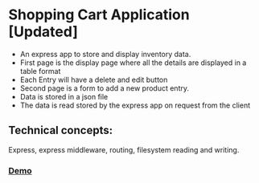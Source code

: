 # Shopping Cart Application [Updated]

- An express app to store and display inventory data. 
- First page is the display page where all the details are displayed in a table format
- Each Entry will have a delete and edit button
- Second page is a form to add a new product entry.
- Data is stored in a json file
- The data is read stored by the express app on request from the client

## Technical concepts:
Express, express middleware, routing, filesystem reading and writing.

### [Demo](https://drive.google.com/file/d/1zaLoaZoWrC41L0SmtDzDYoXCtMa4MVo9/view?usp=drive_link)